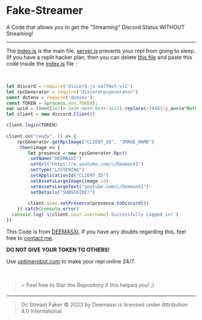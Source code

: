 # Fake-Streamer
A Code that allows you to get the "Streaming" Discord Status WITHOUT Streaming!

----

The [index.js](https://github.com/DemasXI/dc-stream-faker/blob/main/index.js) is the main file. [server.js](https://github.com/DemasXI/dc-stream-faker/blob/main/server.js) prevents your repl from going to sleep. (If you have a replit hacker plan, then you can delete [this file](https://github.com/DemasXI/dc-stream-faker/blob/main/server.js) and paste this code inside the [index.js](https://github.com/DemasXI/dc-stream-faker/blob/main/index.js) file : 

</br>

```js
let discord = require('discord.js-selfbot-v11')
let rpcGenerator = require("discordrpcgenerator")
const dotenv = require('dotenv');
const TOKEN = (process.env.TOKEN);
var uuid = ()=>([1e7]+-1e3+-4e3+-8e3+-1e11).replace(/[018]/g,a=>(a^Math.random()*16>>a/4).toString(16))
let client = new discord.Client()

client.login(TOKEN)
 
client.on("ready", () => {
    rpcGenerator.getRpcImage("CLIENT_ID", "IMAGE_NAME")
    .then(image => {
        let presence = new rpcGenerator.Rpc()
        .setName("DEEMASXI")
        .setUrl("https://m.youtube.com/c/DeemasXI")
        .setType("LISTENING")
        .setApplicationId("CLIENT_ID")
        .setAssetsLargeImage(image.id)
        .setAssetsLargeText("youtube.com/c/DeemasXI")
        .setDetails("SUBSCRIBE!")
 
        client.user.setPresence(presence.toDiscord())
    }).catch(console.error)
  console.log(`${client.user.username} Successfully Logged in!`)
})
```

This Code is from [DEEMASXI](https://m.youtube.com/c/DeemasXI). If you have any doubts regarding this, feel free to [contact me](https://contact-1.demasxi.repl.co/).

**DO NOT GIVE YOUR TOKEN TO OTHERS!**

Use [uptimerobot.com](https://uptimerobot.com) to make your repl online 24/7.

</br>

> ⭐ Feel free to Star the Repository if this helped you! ;)

----

> Dc Stream Faker © 2023 by Deemasxi is licensed under Attribution 4.0 International 
